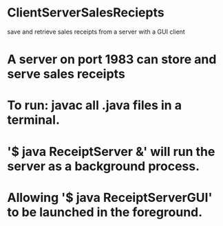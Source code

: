 # ClientServerSalesReciepts
save and retrieve sales receipts from a server with a GUI client  

# A server on port 1983 can store and serve sales receipts
# To run: javac all .java files in a terminal.
# '$ java ReceiptServer &' will run the server as a background process.
# Allowing '$ java ReceiptServerGUI' to be launched in the foreground.


